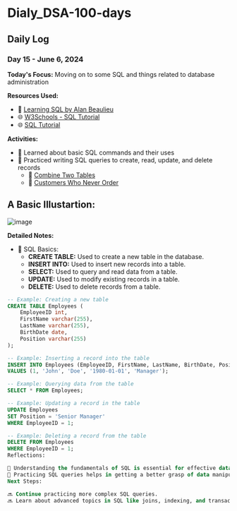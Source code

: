 # Dialy_DSA-100-days

## Daily Log

### Day 15 - June 6, 2024

**Today's Focus:** Moving on to some SQL and things related to database administration

**Resources Used:**
- 📖 <a href="https://www.amazon.com/Learning-SQL-Alan-Beaulieu/dp/0596520832">Learning SQL by Alan Beaulieu</a>
- 🌐 <a href="https://www.w3schools.com/sql/">W3Schools - SQL Tutorial</a>
- 🌐 <a href="https://www.sqltutorial.org/">SQL Tutorial</a>

**Activities:**
- 📝 Learned about basic SQL commands and their uses
- 📌 Practiced writing SQL queries to create, read, update, and delete records
  - 🔗 <a href="https://leetcode.com/problems/combine-two-tables/">Combine Two Tables</a>
  - 🔗 <a href="https://leetcode.com/problems/customers-who-never-order/">Customers Who Never Order</a>
## A Basic Illustartion:
![image](https://github.com/ajaykr2712/Dialy_DSA-100-days/assets/112938234/11e59cb9-2bc5-48af-a89f-80bead0c990b)

**Detailed Notes:**
- 📝 SQL Basics:
  - **CREATE TABLE:** Used to create a new table in the database.
  - **INSERT INTO:** Used to insert new records into a table.
  - **SELECT:** Used to query and read data from a table.
  - **UPDATE:** Used to modify existing records in a table.
  - **DELETE:** Used to delete records from a table.

```sql
-- Example: Creating a new table
CREATE TABLE Employees (
    EmployeeID int,
    FirstName varchar(255),
    LastName varchar(255),
    BirthDate date,
    Position varchar(255)
);

-- Example: Inserting a record into the table
INSERT INTO Employees (EmployeeID, FirstName, LastName, BirthDate, Position)
VALUES (1, 'John', 'Doe', '1980-01-01', 'Manager');

-- Example: Querying data from the table
SELECT * FROM Employees;

-- Example: Updating a record in the table
UPDATE Employees
SET Position = 'Senior Manager'
WHERE EmployeeID = 1;

-- Example: Deleting a record from the table
DELETE FROM Employees
WHERE EmployeeID = 1;
Reflections:

🤔 Understanding the fundamentals of SQL is essential for effective database management.
🚀 Practicing SQL queries helps in getting a better grasp of data manipulation and retrieval.
Next Steps:

🔜 Continue practicing more complex SQL queries.
🔜 Learn about advanced topics in SQL like joins, indexing, and transactions.

